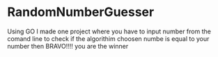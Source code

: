 # RandomNumberGuesser
Using GO I made one project where you have to input number from the comand line to check if the algorithim choosen numbe is equal to your number then BRAVO!!!! you are the winner 
